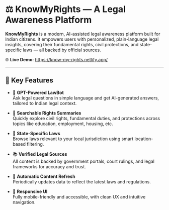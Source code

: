 # ⚖️ KnowMyRights — A Legal Awareness Platform

**KnowMyRights** is a modern, AI-assisted legal awareness platform built for Indian citizens. It empowers users with personalized, plain-language legal insights, covering their fundamental rights, civil protections, and state-specific laws — all backed by official sources.

🌐 **Live Demo**: https://know-my-rights.netlify.app/

---

## 🧠 Key Features

- 💬 **GPT-Powered LawBot**  
  Ask legal questions in simple language and get AI-generated answers, tailored to Indian legal context.

- 🔎 **Searchable Rights Summaries**  
  Quickly explore civil rights, fundamental duties, and protections across topics like education, employment, housing, etc.

- 📍 **State-Specific Laws**  
  Browse laws relevant to your local jurisdiction using smart location-based filtering.

- 📚 **Verified Legal Sources**  
  All content is backed by government portals, court rulings, and legal frameworks for accuracy and trust.

- 🔄 **Automatic Content Refresh**  
  Periodically updates data to reflect the latest laws and regulations.

- 📱 **Responsive UI**  
  Fully mobile-friendly and accessible, with clean UX and intuitive navigation.
